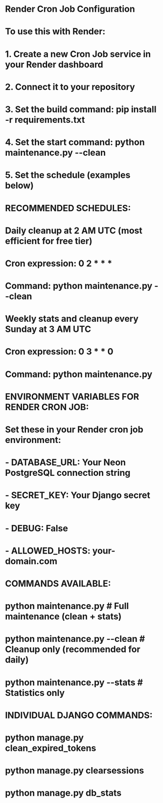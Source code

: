# Render Cron Job Configuration
# 
# To use this with Render:
# 1. Create a new Cron Job service in your Render dashboard
# 2. Connect it to your repository
# 3. Set the build command: pip install -r requirements.txt
# 4. Set the start command: python maintenance.py --clean
# 5. Set the schedule (examples below)

# RECOMMENDED SCHEDULES:

# Daily cleanup at 2 AM UTC (most efficient for free tier)
# Cron expression: 0 2 * * *
# Command: python maintenance.py --clean

# Weekly stats and cleanup every Sunday at 3 AM UTC
# Cron expression: 0 3 * * 0
# Command: python maintenance.py

# ENVIRONMENT VARIABLES FOR RENDER CRON JOB:
# Set these in your Render cron job environment:
# - DATABASE_URL: Your Neon PostgreSQL connection string
# - SECRET_KEY: Your Django secret key
# - DEBUG: False
# - ALLOWED_HOSTS: your-domain.com

# COMMANDS AVAILABLE:
# python maintenance.py           # Full maintenance (clean + stats)
# python maintenance.py --clean   # Cleanup only (recommended for daily)
# python maintenance.py --stats   # Statistics only

# INDIVIDUAL DJANGO COMMANDS:
# python manage.py clean_expired_tokens
# python manage.py clearsessions
# python manage.py db_stats
